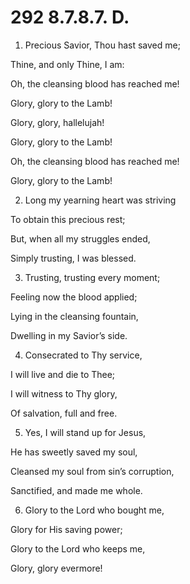 # 292 8.7.8.7. D.

1.  Precious Savior, Thou hast saved me;

Thine, and only Thine, I am:

Oh, the cleansing blood has reached me!

Glory, glory to the Lamb!

Glory, glory, hallelujah!

Glory, glory to the Lamb!

Oh, the cleansing blood has reached me!

Glory, glory to the Lamb!

2.  Long my yearning heart was striving

To obtain this precious rest;

But, when all my struggles ended,

Simply trusting, I was blessed.

3.  Trusting, trusting every moment;

Feeling now the blood applied;

Lying in the cleansing fountain,

Dwelling in my Savior’s side.

4.  Consecrated to Thy service,

I will live and die to Thee;

I will witness to Thy glory,

Of salvation, full and free.

5.  Yes, I will stand up for Jesus,

He has sweetly saved my soul,

Cleansed my soul from sin’s corruption,

Sanctified, and made me whole.

6.  Glory to the Lord who bought me,

Glory for His saving power;

Glory to the Lord who keeps me,

Glory, glory evermore!

